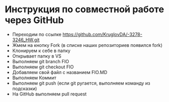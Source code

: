 # Инструкция по совместной работе через GitHub

* Переходим по ссылке https://github.com/KruglovDA/-3278-3246_HW.git
* Жмем на кнопку Fork (в списке наших репозиториев появился fork)
* Клонируем к себе в папку
* Открывает папку в VS
* Выполняем git branch FIO
* Выполняем git checkout FIO
* Добавляем свой файл с названием FIO.MD
* Выполняем Коммит
* Выполняем git push (если git ругается, выполняем команду из подсказки)
* На GitHub выполняем pull request